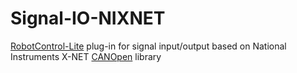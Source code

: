 # Signal-IO-NIXNET
[RobotControl-Lite](https://github.com/LabDin/RobotSystem-Lite) plug-in for signal input/output based on National Instruments X-NET [CANOpen](https://www.can-cia.org/can-knowledge/canopen/canopen/) library
